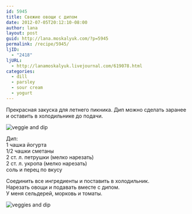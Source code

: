```yaml
---
id: 5945
title: Свежие овощи с дипом
date: 2012-07-05T20:12:10-08:00
author: lana
layout: post
guid: http://lana.moskalyuk.com/?p=5945
permalink: /recipe/5945/
ljID:
  - "2418"
ljURL:
  - http://lanamoskalyuk.livejournal.com/619078.html
categories:
  - dill
  - parsley
  - sour cream
  - yogurt
---
```

Прекрасная закуска для летнего пикника. Дип можно сделать заранее и оставить в холодильнике до подачи.

![veggie and dip](http://farm8.staticflickr.com/7266/7512181494_c43aa7e3e8_c.jpg) 

Дип:  
1 чашка йогурта  
1/2 чашки сметаны  
2 ст. л. петрушки (мелко нарезать)  
2 ст. л. укропа (мелко нарезать)  
соль и перец по вкусу

Соединить все ингредиенты и поставить в холодильник.  
Нарезать овощи и подавать вместе с дипом.  
У меня сельдерей, морковь и томаты.

![veggies and dip](http://farm8.staticflickr.com/7257/7512183344_7074aa2baa_c.jpg)